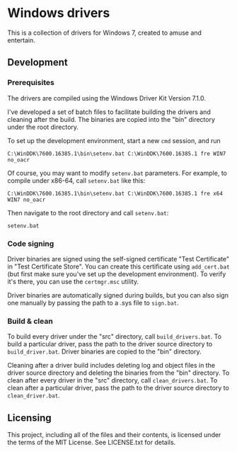 # Windows drivers

This is a collection of drivers for Windows 7, created to amuse and entertain.

## Development

### Prerequisites

The drivers are compiled using the Windows Driver Kit Version 7.1.0.

I've developed a set of batch files to facilitate building the drivers and cleaning after the build.
The binaries are copied into the "bin" directory under the root directory.

To set up the development environment, start a new `cmd` session, and run

    C:\WinDDK\7600.16385.1\bin\setenv.bat C:\WinDDK\7600.16385.1 fre WIN7 no_oacr

Of course, you may want to modify `setenv.bat` parameters.
For example, to compile under x86-64, call `setenv.bat` like this:

    C:\WinDDK\7600.16385.1\bin\setenv.bat C:\WinDDK\7600.16385.1 fre x64 WIN7 no_oacr

Then navigate to the root directory and call `setenv.bat`:

    setenv.bat

### Code signing

Driver binaries are signed using the self-signed certificate "Test Certificate" in "Test Certificate Store".
You can create this certificate using `add_cert.bat` (but first make sure you've set up the development environment).
To verify it's there, you can use the `certmgr.msc` utility.

Driver binaries are automatically signed during builds, but you can also sign one manually by passing the path to a .sys file to `sign.bat`.

### Build & clean

To build every driver under the "src" directory, call `build_drivers.bat`.
To build a particular driver, pass the path to the driver source directory to `build_driver.bat`.
Driver binaries are copied to the "bin" directory.

Cleaning after a driver build includes deleting log and object files in the driver source directory and deleting the binaries from the "bin" directory.
To clean after every driver in the "src" directory, call `clean_drivers.bat`.
To clean after a particular driver, pass the path to the driver source directory to `clean_driver.bat`.

## Licensing

This project, including all of the files and their contents, is licensed under the terms of the MIT License.
See LICENSE.txt for details.
